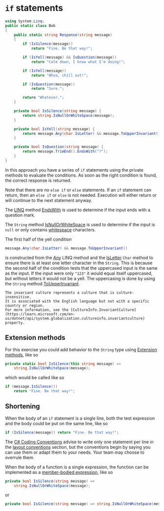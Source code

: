 # `if` statements

```csharp
using System.Linq;
public static class Bob
{
    public static string Response(string message)
    {
        if (IsSilence(message))
            return "Fine. Be that way!";

        if (IsYell(message) && IsQuestion(message))
            return "Calm down, I know what I'm doing!";

        if (IsYell(message))
            return "Whoa, chill out!";

        if (IsQuestion(message))
            return "Sure.";

        return "Whatever.";
    }

    private bool IsSilence(string message) {
        return string.IsNullOrWhiteSpace(message);
    }

    private bool IsYell(string message) {
        return message.Any(char.IsLetter) && message.ToUpperInvariant() == message;
    }

    private bool IsQuestion(string message) {
        return message.TrimEnd().EndsWith("?");
    }
}
```

In this approach you have a series of `if` statements using the private methods to evaluate the conditions.
As soon as the right condition is found, the correct response is returned.

Note that there are no `else if` or `else` statements.
If an `if` statement can return, then an `else if` or `else` is not needed.
Execution will either return or will continue to the next statement anyway.

The [LINQ][linq] method [EndsWith][endswith] is used to determine if the input ends with a question mark.

The `String` method [IsNullOrWhiteSpace][isnullorwhitespace] is used to determine if the input is `null` or only contains [whitespace][whitespace] characters.

The first half of the yell condition

```csharp
message.Any(char.IsLetter) && message.ToUpperInvariant()
```

is constructed from the [Any][any] LINQ method and the [IsLetter][isletter] `Char` method to ensure there is at least one letter character in the `String`.
This is because the second half of the condition tests that the uppercased input is the same as the input.
If the input were only `"123"` it would equal itself uppercased, but without letters it would not be a yell.
The uppercasing is done by using the `String` method [ToUpperInvariant][toupperinvariant].

```exercism/note
The invariant culture represents a culture that is culture-insensitive.
It is associated with the English language but not with a specific country or region.
For more information, see the [CultureInfo.InvariantCulture](https://learn.microsoft.com/en-us/dotnet/api/system.globalization.cultureinfo.invariantculture) property.
```

## Extension methods

For this exercise you could add behavior to the `String` type using [Extension methods][extension-methods], like so

```csharp
private static bool IsSilence(this string message) =>
    string.IsNullOrWhiteSpace(message);
```

which would be called like so

```csharp
if (message.IsSilence())
    return "Fine. Be that way!";
```

## Shortening

When the body of an `if` statement is a single line, both the test expression and the body could be put on the same line, like so

```csharp
if (IsSilence(message)) return "Fine. Be that way!";
```

The [C# Coding Conventions][coding-conventions] advise to write only one statement per line in the [layout conventions][layout-conventions] section,
but the conventions begin by saying you can use them or adapt them to your needs.
Your team may choose to overrule them.

When the body of a function is a single expression, the function can be implemented as a [member-bodied expression][member-bodied-expressions], like so

```csharp
private bool IsSilence(string message) =>
    string.IsNullOrWhiteSpace(message);
```

or

```csharp
private bool IsSilence(string message) => string.IsNullOrWhiteSpace(message);
```

[extension-methods]: https://learn.microsoft.com/en-us/dotnet/csharp/programming-guide/classes-and-structs/extension-methods
[linq]: https://learn.microsoft.com/en-us/dotnet/csharp/programming-guide/concepts/linq/
[endswith]: https://learn.microsoft.com/en-us/dotnet/api/system.string.endswith
[isnullorwhitespace]: https://learn.microsoft.com/en-us/dotnet/api/system.string.isnullorwhitespace
[whitespace]: https://www.oreilly.com/library/view/programming-c/0596001177/ch03s04.html
[any]: https://learn.microsoft.com/en-us/dotnet/api/system.linq.enumerable.any
[isletter]: https://learn.microsoft.com/en-us/dotnet/api/system.char.isletter
[toupperinvariant]: https://learn.microsoft.com/en-us/dotnet/api/system.string.toupperinvariant
[invariantculture]: https://learn.microsoft.com/en-us/dotnet/api/system.globalization.cultureinfo.invariantculture
[coding-conventions]: https://learn.microsoft.com/en-us/dotnet/csharp/fundamentals/coding-style/coding-conventions
[layout-conventions]: https://learn.microsoft.com/en-us/dotnet/csharp/fundamentals/coding-style/coding-conventions#layout-conventions
[member-bodied-expressions]: https://learn.microsoft.com/en-us/dotnet/csharp/programming-guide/statements-expressions-operators/expression-bodied-members

